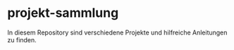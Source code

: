 # projekt-sammlung

In diesem Repository sind verschiedene Projekte und hilfreiche Anleitungen zu finden.
